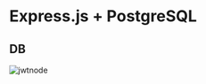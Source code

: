 # Express.js + PostgreSQL

## DB
![jwtnode](https://github.com/Angelfire/docker-full-app/assets/315504/be686c02-08d3-4520-a136-cc0cd743e24e)
